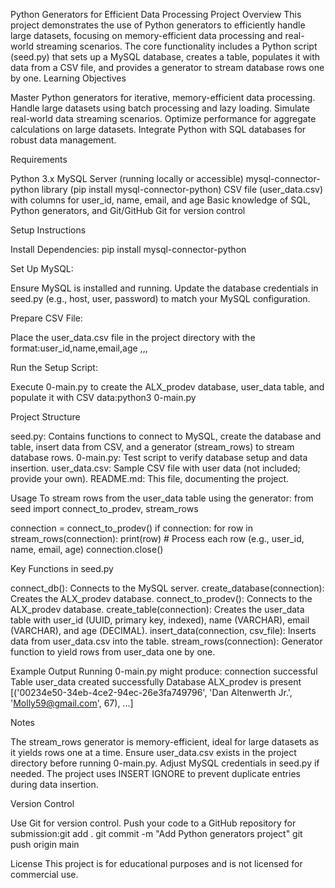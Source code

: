 Python Generators for Efficient Data Processing
Project Overview
This project demonstrates the use of Python generators to efficiently handle large datasets, focusing on memory-efficient data processing and real-world streaming scenarios. The core functionality includes a Python script (seed.py) that sets up a MySQL database, creates a table, populates it with data from a CSV file, and provides a generator to stream database rows one by one.
Learning Objectives

Master Python generators for iterative, memory-efficient data processing.
Handle large datasets using batch processing and lazy loading.
Simulate real-world data streaming scenarios.
Optimize performance for aggregate calculations on large datasets.
Integrate Python with SQL databases for robust data management.

Requirements

Python 3.x
MySQL Server (running locally or accessible)
mysql-connector-python library (pip install mysql-connector-python)
CSV file (user_data.csv) with columns for user_id, name, email, and age
Basic knowledge of SQL, Python generators, and Git/GitHub
Git for version control

Setup Instructions

Install Dependencies:
pip install mysql-connector-python


Set Up MySQL:

Ensure MySQL is installed and running.
Update the database credentials in seed.py (e.g., host, user, password) to match your MySQL configuration.


Prepare CSV File:

Place the user_data.csv file in the project directory with the format:user_id,name,email,age
<uuid>,<name>,<email>,<age>




Run the Setup Script:

Execute 0-main.py to create the ALX_prodev database, user_data table, and populate it with CSV data:python3 0-main.py





Project Structure

seed.py: Contains functions to connect to MySQL, create the database and table, insert data from CSV, and a generator (stream_rows) to stream database rows.
0-main.py: Test script to verify database setup and data insertion.
user_data.csv: Sample CSV file with user data (not included; provide your own).
README.md: This file, documenting the project.

Usage
To stream rows from the user_data table using the generator:
from seed import connect_to_prodev, stream_rows

connection = connect_to_prodev()
if connection:
    for row in stream_rows(connection):
        print(row)  # Process each row (e.g., user_id, name, email, age)
    connection.close()

Key Functions in seed.py

connect_db(): Connects to the MySQL server.
create_database(connection): Creates the ALX_prodev database.
connect_to_prodev(): Connects to the ALX_prodev database.
create_table(connection): Creates the user_data table with user_id (UUID, primary key, indexed), name (VARCHAR), email (VARCHAR), and age (DECIMAL).
insert_data(connection, csv_file): Inserts data from user_data.csv into the table.
stream_rows(connection): Generator function to yield rows from user_data one by one.

Example Output
Running 0-main.py might produce:
connection successful
Table user_data created successfully
Database ALX_prodev is present
[('00234e50-34eb-4ce2-94ec-26e3fa749796', 'Dan Altenwerth Jr.', 'Molly59@gmail.com', 67), ...]

Notes

The stream_rows generator is memory-efficient, ideal for large datasets as it yields rows one at a time.
Ensure user_data.csv exists in the project directory before running 0-main.py.
Adjust MySQL credentials in seed.py if needed.
The project uses INSERT IGNORE to prevent duplicate entries during data insertion.

Version Control

Use Git for version control.
Push your code to a GitHub repository for submission:git add .
git commit -m "Add Python generators project"
git push origin main



License
This project is for educational purposes and is not licensed for commercial use.
